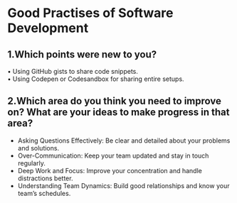 # Good Practises of Software Development

## 1.Which points were new to you?

• Using GitHub gists to share code snippets.  
• Using Codepen or Codesandbox for sharing entire setups.

## 2.Which area do you think you need to improve on? What are your ideas to make progress in that area?
- Asking Questions Effectively: Be clear and detailed about your problems and solutions.
- Over-Communication: Keep your team updated and stay in touch regularly.
- Deep Work and Focus: Improve your concentration and handle distractions better.
- Understanding Team Dynamics: Build good relationships and know your team’s schedules.
